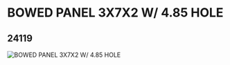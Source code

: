 # BOWED PANEL 3X7X2 W/ 4.85 HOLE
## 24119
![BOWED PANEL 3X7X2 W/ 4.85 HOLE](https://lc-www-live-s.legocdn.com/media/bricks/5/2/6149936.jpg)